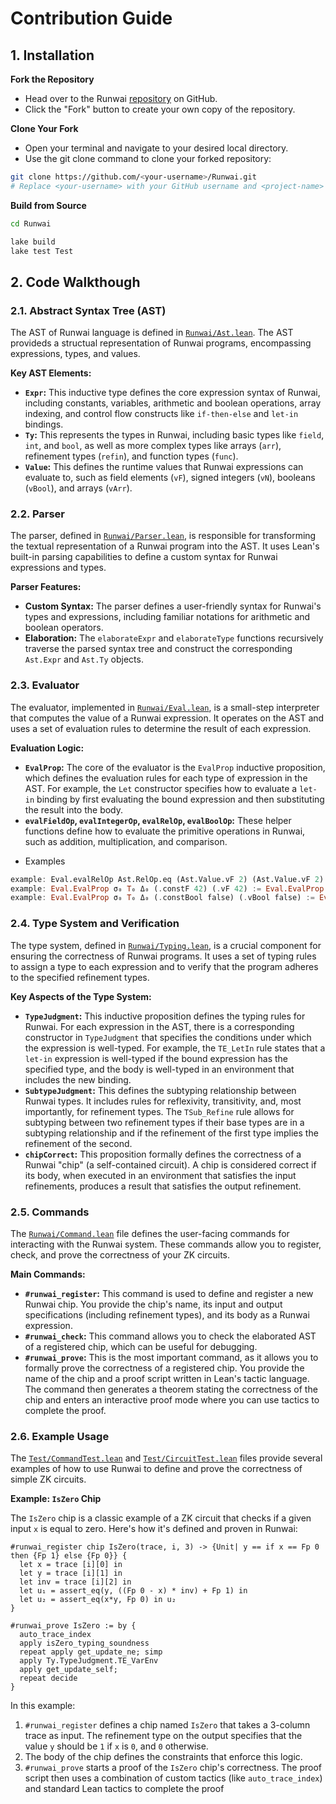 # Contribution Guide

## 1. Installation

**Fork the Repository**

- Head over to the Runwai [repository](https://github.com/Koukyosyumei/Runwai) on GitHub.
- Click the "Fork" button to create your own copy of the repository.

**Clone Your Fork**

- Open your terminal and navigate to your desired local directory.
- Use the git clone command to clone your forked repository:

```bash
git clone https://github.com/<your-username>/Runwai.git
# Replace <your-username> with your GitHub username and <project-name> with the actual project name.
```

**Build from Source**

```bash
cd Runwai

lake build
lake test Test
```

## 2. Code Walkthough

### 2.1. Abstract Syntax Tree (AST)

The AST of Runwai language is defined in [`Runwai/Ast.lean`](Runwai/Ast.lean). The AST provideds a structual representation of Runwai programs, encompassing expressions, types, and values.

**Key AST Elements:**

  * **`Expr`:** This inductive type defines the core expression syntax of Runwai, including constants, variables, arithmetic and boolean operations, array indexing, and control flow constructs like `if-then-else` and `let-in` bindings.
  * **`Ty`:** This represents the types in Runwai, including basic types like `field`, `int`, and `bool`, as well as more complex types like arrays (`arr`), refinement types (`refin`), and function types (`func`).
  * **`Value`:** This defines the runtime values that Runwai expressions can evaluate to, such as field elements (`vF`), signed integers (`vN`), booleans (`vBool`), and arrays (`vArr`).

### 2.2. Parser

The parser, defined in [`Runwai/Parser.lean`](Runwai/Parser.lean), is responsible for transforming the textual representation of a Runwai program into the AST. It uses Lean's built-in parsing capabilities to define a custom syntax for Runwai expressions and types.

**Parser Features:**

  * **Custom Syntax:** The parser defines a user-friendly syntax for Runwai's types and expressions, including familiar notations for arithmetic and boolean operators.
  * **Elaboration:** The `elaborateExpr` and `elaborateType` functions recursively traverse the parsed syntax tree and construct the corresponding `Ast.Expr` and `Ast.Ty` objects.

### 2.3. Evaluator

The evaluator, implemented in [`Runwai/Eval.lean`](Runwai/Eval.lean), is a small-step interpreter that computes the value of a Runwai expression. It operates on the AST and uses a set of evaluation rules to determine the result of each expression.

**Evaluation Logic:**

  * **`EvalProp`:** The core of the evaluator is the `EvalProp` inductive proposition, which defines the evaluation rules for each type of expression in the AST. For example, the `Let` constructor specifies how to evaluate a `let-in` binding by first evaluating the bound expression and then substituting the result into the body.
  * **`evalFieldOp`, `evalIntegerOp`, `evalRelOp`, `evalBoolOp`:** These helper functions define how to evaluate the primitive operations in Runwai, such as addition, multiplication, and comparison.

- Examples

```haskell
example: Eval.evalRelOp Ast.RelOp.eq (Ast.Value.vF 2) (Ast.Value.vF 2) = some true := rfl
example: Eval.EvalProp σ₀ T₀ Δ₀ (.constF 42) (.vF 42) := Eval.EvalProp.ConstF
example: Eval.EvalProp σ₀ T₀ Δ₀ (.constBool false) (.vBool false) := Eval.EvalProp.ConstBool
```

### 2.4. Type System and Verification

The type system, defined in [`Runwai/Typing.lean`](Runwai/Typing.lean), is a crucial component for ensuring the correctness of Runwai programs. It uses a set of typing rules to assign a type to each expression and to verify that the program adheres to the specified refinement types.

**Key Aspects of the Type System:**

  * **`TypeJudgment`:** This inductive proposition defines the typing rules for Runwai. For each expression in the AST, there is a corresponding constructor in `TypeJudgment` that specifies the conditions under which the expression is well-typed. For example, the `TE_LetIn` rule states that a `let-in` expression is well-typed if the bound expression has the specified type, and the body is well-typed in an environment that includes the new binding.
  * **`SubtypeJudgment`:** This defines the subtyping relationship between Runwai types. It includes rules for reflexivity, transitivity, and, most importantly, for refinement types. The `TSub_Refine` rule allows for subtyping between two refinement types if their base types are in a subtyping relationship and if the refinement of the first type implies the refinement of the second.
  * **`chipCorrect`:** This proposition formally defines the correctness of a Runwai "chip" (a self-contained circuit). A chip is considered correct if its body, when executed in an environment that satisfies the input refinements, produces a result that satisfies the output refinement.

### 2.5. Commands

The [`Runwai/Command.lean`](Runwai/Command.lean) file defines the user-facing commands for interacting with the Runwai system. These commands allow you to register, check, and prove the correctness of your ZK circuits.

**Main Commands:**

  * **`#runwai_register`:** This command is used to define and register a new Runwai chip. You provide the chip's name, its input and output specifications (including refinement types), and its body as a Runwai expression.
  * **`#runwai_check`:** This command allows you to check the elaborated AST of a registered chip, which can be useful for debugging.
  * **`#runwai_prove`:** This is the most important command, as it allows you to formally prove the correctness of a registered chip. You provide the name of the chip and a proof script written in Lean's tactic language. The command then generates a theorem stating the correctness of the chip and enters an interactive proof mode where you can use tactics to complete the proof.

### 2.6. Example Usage

The [`Test/CommandTest.lean`](Test/CommandTest.lean) and [`Test/CircuitTest.lean`](Test/CircuitTest.lean) files provide several examples of how to use Runwai to define and prove the correctness of simple ZK circuits.

**Example: `IsZero` Chip**

The `IsZero` chip is a classic example of a ZK circuit that checks if a given input `x` is equal to zero. Here's how it's defined and proven in Runwai:

```lean
#runwai_register chip IsZero(trace, i, 3) -> {Unit| y == if x == Fp 0 then {Fp 1} else {Fp 0}} {
  let x = trace [i][0] in
  let y = trace [i][1] in
  let inv = trace [i][2] in
  let u₁ = assert_eq(y, ((Fp 0 - x) * inv) + Fp 1) in
  let u₂ = assert_eq(x*y, Fp 0) in u₂
}

#runwai_prove IsZero := by {
  auto_trace_index
  apply isZero_typing_soundness
  repeat apply get_update_ne; simp
  apply Ty.TypeJudgment.TE_VarEnv
  apply get_update_self;
  repeat decide
}
```

In this example:

1.  `#runwai_register` defines a chip named `IsZero` that takes a 3-column trace as input. The refinement type on the output specifies that the value `y` should be `1` if `x` is `0`, and `0` otherwise.
2.  The body of the chip defines the constraints that enforce this logic.
3.  `#runwai_prove` starts a proof of the `IsZero` chip's correctness. The proof script then uses a combination of custom tactics (like `auto_trace_index`) and standard Lean tactics to complete the proof



